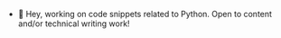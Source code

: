 - 👋 Hey, working on code snippets related to Python. Open to content and/or technical writing work!
<!---
dansierrasam79/dansierrasam79 is a ✨ special ✨ repository because its `README.md` (this file) appears on your GitHub profile.
You can click the Preview link to take a look at your changes.
--->
